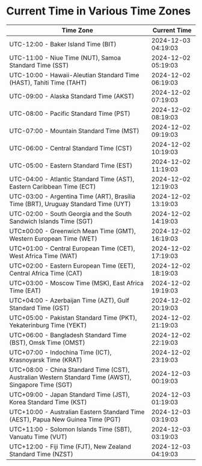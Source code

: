 # Current Time in Various Time Zones

| Time Zone | Current Time |
|-----------|--------------|
| UTC-12:00 - Baker Island Time (BIT) | 2024-12-03 04:19:03 |
| UTC-11:00 - Niue Time (NUT), Samoa Standard Time (SST) | 2024-12-02 05:19:03 |
| UTC-10:00 - Hawaii-Aleutian Standard Time (HAST), Tahiti Time (TAHT) | 2024-12-02 06:19:03 |
| UTC-09:00 - Alaska Standard Time (AKST) | 2024-12-02 07:19:03 |
| UTC-08:00 - Pacific Standard Time (PST) | 2024-12-02 08:19:03 |
| UTC-07:00 - Mountain Standard Time (MST) | 2024-12-02 09:19:03 |
| UTC-06:00 - Central Standard Time (CST) | 2024-12-02 10:19:03 |
| UTC-05:00 - Eastern Standard Time (EST) | 2024-12-02 11:19:03 |
| UTC-04:00 - Atlantic Standard Time (AST), Eastern Caribbean Time (ECT) | 2024-12-02 12:19:03 |
| UTC-03:00 - Argentina Time (ART), Brasília Time (BRT), Uruguay Standard Time (UYT) | 2024-12-02 13:19:03 |
| UTC-02:00 - South Georgia and the South Sandwich Islands Time (SGT) | 2024-12-02 14:19:03 |
| UTC±00:00 - Greenwich Mean Time (GMT), Western European Time (WET) | 2024-12-02 16:19:03 |
| UTC+01:00 - Central European Time (CET), West Africa Time (WAT) | 2024-12-02 17:19:03 |
| UTC+02:00 - Eastern European Time (EET), Central Africa Time (CAT) | 2024-12-02 18:19:03 |
| UTC+03:00 - Moscow Time (MSK), East Africa Time (EAT) | 2024-12-02 19:19:03 |
| UTC+04:00 - Azerbaijan Time (AZT), Gulf Standard Time (GST) | 2024-12-02 20:19:03 |
| UTC+05:00 - Pakistan Standard Time (PKT), Yekaterinburg Time (YEKT) | 2024-12-02 21:19:03 |
| UTC+06:00 - Bangladesh Standard Time (BST), Omsk Time (OMST) | 2024-12-02 22:19:03 |
| UTC+07:00 - Indochina Time (ICT), Krasnoyarsk Time (KRAT) | 2024-12-02 23:19:03 |
| UTC+08:00 - China Standard Time (CST), Australian Western Standard Time (AWST), Singapore Time (SGT) | 2024-12-03 00:19:03 |
| UTC+09:00 - Japan Standard Time (JST), Korea Standard Time (KST) | 2024-12-03 01:19:03 |
| UTC+10:00 - Australian Eastern Standard Time (AEST), Papua New Guinea Time (PGT) | 2024-12-03 03:19:03 |
| UTC+11:00 - Solomon Islands Time (SBT), Vanuatu Time (VUT) | 2024-12-03 03:19:03 |
| UTC+12:00 - Fiji Time (FJT), New Zealand Standard Time (NZST) | 2024-12-03 04:19:03 |
